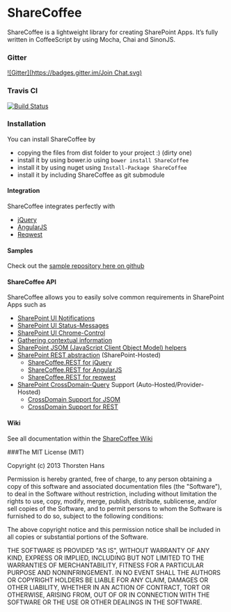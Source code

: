 # ShareCoffee

ShareCoffee is a lightweight library for creating SharePoint Apps. It’s fully written in CoffeeScript by using Mocha, Chai and SinonJS.

### Gitter
[![Gitter](https://badges.gitter.im/Join Chat.svg)](https://gitter.im/ShareCoffee/ShareCoffee?utm_source=badge&utm_medium=badge&utm_campaign=pr-badge)

### Travis CI
[![Build Status](https://travis-ci.org/ShareCoffee/ShareCoffee.svg?branch=master)](https://travis-ci.org/ShareCoffee/ShareCoffee)

### Installation

You can install ShareCoffee by
  * copying the files from dist folder to your project :) (dirty one)
  * install it by using bower.io using `bower install ShareCoffee`
  * install it by using nuget using `Install-Package ShareCoffee`
  * install it by including ShareCoffee as git submodule

#### Integration
ShareCoffee integrates perfectly with
  * [jQuery](https://github.com/jquery/jquery)
  * [AngularJS](https://github.com/angular/angular.js)
  * [Reqwest](https://github.com/ded/reqwest)

#### Samples

Check out the [sample repository here on github](https://github.com/ThorstenHans/ShareCoffee.Samples/)
#### ShareCoffee API
ShareCoffee allows you to easily solve common requirements in SharePoint Apps such as
  * [SharePoint UI Notifications](https://github.com/ThorstenHans/ShareCoffee/wiki/ShareCoffee.UI)
  * [SharePoint UI Status-Messages](https://github.com/ThorstenHans/ShareCoffee/wiki/ShareCoffee.UI#sharecoffeeuishowstatus)
  * [SharePoint UI Chrome-Control](https://github.com/ThorstenHans/ShareCoffee/wiki/ShareCoffee.UI#sharecoffeeuiloadappchrome)
  * [Gathering contextual information](https://github.com/ThorstenHans/ShareCoffee/wiki/ShareCoffee.Commons)
  * [SharePoint JSOM (JavaScript Client Object Model) helpers](https://github.com/ThorstenHans/ShareCoffee/wiki/ShareCoffee.CSOM)
  * [SharePoint REST abstraction](https://github.com/ThorstenHans/ShareCoffee/wiki/ShareCoffee.REST) (SharePoint-Hosted)
    * [ShareCoffee.REST for jQuery](https://github.com/ThorstenHans/ShareCoffee/wiki/ShareCoffee.REST.jQuery)
    * [ShareCoffee.REST for AngularJS](https://github.com/ThorstenHans/ShareCoffee/wiki/ShareCoffee.REST.angularJS)
    * [ShareCoffee.REST for reqwest](https://github.com/ThorstenHans/ShareCoffee/wiki/ShareCoffee.REST.reqwest)
  * [SharePoint CrossDomain-Query](https://github.com/ThorstenHans/ShareCoffee/wiki/ShareCoffee.CrossDomain) Support (Auto-Hosted/Provider-Hosted)
    * [CrossDomain Support for JSOM](https://github.com/ThorstenHans/ShareCoffee/wiki/ShareCoffee.CrossDomain.CSOM)
    * [CrossDomain Support for REST](https://github.com/ThorstenHans/ShareCoffee/wiki/ShareCoffee.CrossDomain.REST)


#### Wiki

See all documentation within the [ShareCoffee Wiki](https://github.com/ThorstenHans/ShareCoffee/wiki/_pages)

###The MIT License (MIT)

Copyright (c) 2013 Thorsten Hans

Permission is hereby granted, free of charge, to any person obtaining a copy of
this software and associated documentation files (the "Software"), to deal in
the Software without restriction, including without limitation the rights to
use, copy, modify, merge, publish, distribute, sublicense, and/or sell copies of
the Software, and to permit persons to whom the Software is furnished to do so,
subject to the following conditions:

The above copyright notice and this permission notice shall be included in all
copies or substantial portions of the Software.

THE SOFTWARE IS PROVIDED "AS IS", WITHOUT WARRANTY OF ANY KIND, EXPRESS OR
IMPLIED, INCLUDING BUT NOT LIMITED TO THE WARRANTIES OF MERCHANTABILITY, FITNESS
FOR A PARTICULAR PURPOSE AND NONINFRINGEMENT. IN NO EVENT SHALL THE AUTHORS OR
COPYRIGHT HOLDERS BE LIABLE FOR ANY CLAIM, DAMAGES OR OTHER LIABILITY, WHETHER
IN AN ACTION OF CONTRACT, TORT OR OTHERWISE, ARISING FROM, OUT OF OR IN
CONNECTION WITH THE SOFTWARE OR THE USE OR OTHER DEALINGS IN THE SOFTWARE.

